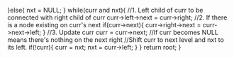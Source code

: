 }else{
nxt = NULL;
}
while(curr and nxt){
//1. Left child of curr to be connected with right child of curr
curr->left->next = curr->right;
//2. If there is a node existing on curr's next
if(curr->next){
curr->right->next = curr->next->left;
}
//3. Update curr
curr = curr->next;
//If curr becomes NULL means there's nothing on the next right
//Shift curr to next level and nxt to its left.
if(!curr){
curr = nxt;
nxt = curr->left;
}
}
return root;
}
```